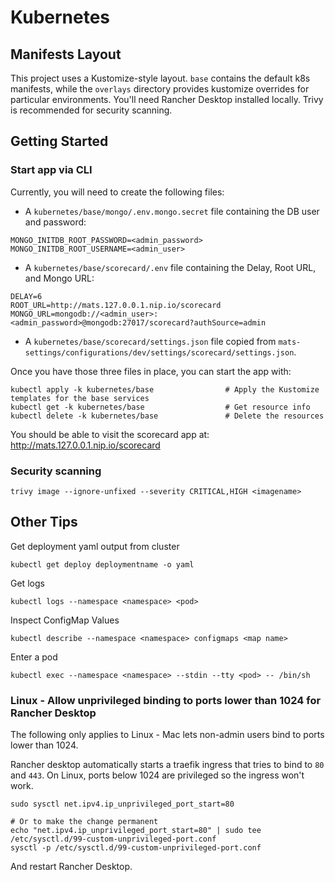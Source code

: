 # Kubernetes

## Manifests Layout

This project uses a Kustomize-style layout. `base` contains the default k8s manifests, while the `overlays` directory provides kustomize overrides for particular environments. You'll need Rancher Desktop installed locally. Trivy is recommended for security scanning.

## Getting Started

### Start app via CLI

Currently, you will need to create the following files:

* A `kubernetes/base/mongo/.env.mongo.secret` file containing the DB user and password:

```env
MONGO_INITDB_ROOT_PASSWORD=<admin_password>
MONGO_INITDB_ROOT_USERNAME=<admin_user>
```

* A `kubernetes/base/scorecard/.env` file containing the Delay, Root URL, and Mongo URL:

```env
DELAY=6
ROOT_URL=http://mats.127.0.0.1.nip.io/scorecard
MONGO_URL=mongodb://<admin_user>:<admin_password>@mongodb:27017/scorecard?authSource=admin 
```

* A `kubernetes/base/scorecard/settings.json` file copied from `mats-settings/configurations/dev/settings/scorecard/settings.json`.

Once you have those three files in place, you can start the app with:

```console
kubectl apply -k kubernetes/base                # Apply the Kustomize templates for the base services
kubectl get -k kubernetes/base                  # Get resource info
kubectl delete -k kubernetes/base               # Delete the resources
```

You should be able to visit the scorecard app at: http://mats.127.0.0.1.nip.io/scorecard

### Security scanning

```console
trivy image --ignore-unfixed --severity CRITICAL,HIGH <imagename>
```
## Other Tips

Get deployment yaml output from cluster

```console
kubectl get deploy deploymentname -o yaml
```

Get logs
```console
kubectl logs --namespace <namespace> <pod>
```

Inspect ConfigMap Values
```console
kubectl describe --namespace <namespace> configmaps <map name>
```

Enter a pod
```console
kubectl exec --namespace <namespace> --stdin --tty <pod> -- /bin/sh
```
### Linux - Allow unprivileged binding to ports lower than 1024 for Rancher Desktop

The following only applies to Linux - Mac lets non-admin users bind to ports lower than 1024.

Rancher desktop automatically starts a traefik ingress that tries to bind to `80` and `443`. On Linux, ports below 1024 are privileged so the ingress won't work.

```console
sudo sysctl net.ipv4.ip_unprivileged_port_start=80

# Or to make the change permanent
echo "net.ipv4.ip_unprivileged_port_start=80" | sudo tee /etc/sysctl.d/99-custom-unprivileged-port.conf
sysctl -p /etc/sysctl.d/99-custom-unprivileged-port.conf
```

And restart Rancher Desktop.